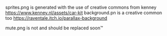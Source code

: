 sprites.png is generated with the use of creative commons from kenney 
https://www.kenney.nl/assets/car-kit
background.pn is a creative common too
https://raventale.itch.io/parallax-background

mute.png is not and should be replaced soon™
